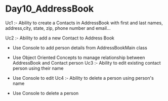 # Day10_AddressBook
Uc1 :- Ability to create a Contacts in AddressBook with first and last names, address,city, state, zip, phone number and email...

Uc2 :- Ability to add a new Contact to Address Book

 - Use Console to add person details from AddressBookMain class

 - Use Object Oriented Concepts to manage relationship between AddressBook and Contact person
Uc3 :- Ability to edit existing contact person using their name

 - Use Console to edit
Uc4 :- Ability to delete a person using person's name

 - Use Console to delete a person   
